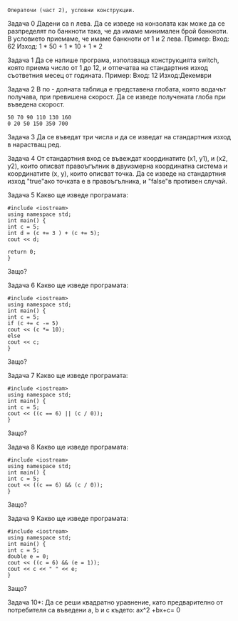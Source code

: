 ```
Операточи (част 2), условни конструкции.
```
Задача 0
Дадени са n лева. Да се изведе на конзолата как може да се разпределят по
банкноти така, че да имаме минимален брой банкноти. В условието приемаме, че
имаме банкноти от 1 и 2 лева.
Пример:
Вход: 62
Изход: 1 * 50 + 1 * 10 + 1 * 2

Задача 1
Да се напише програма, използваща конструкцията switch, която приема число от
1 до 12, и отпечатва на стандартния изход съответния месец от годината.
Пример:
Вход: 12
Изход:Декември

Задача 2
В по - долната таблица е представена глобата, която водачът получава, при
превишена скорост. Да се изведе получената глоба при въведена скорост.

```
50 70 90 110 130 160
0 20 50 150 350 700
```
Задача 3
Да се въведат три числа и да се изведат на стандартния изход в нарастващ ред.

Задача 4
От стандартния вход се въвеждат координатите (x1, y1), и (x2, y2), които описват
правоъгълник в двуизмерна координатна система и координатите (x, y), които
описват точка. Да се изведе на стандартния изход "true"ако точката е в
правоъгълника, и "false"в противен случай.

Задача 5
Какво ще изведе програмата:

```
#include <iostream>
using namespace std;
int main() {
int c = 5;
int d = (c += 3 ) + (c += 5);
cout << d;
```

```
return 0;
}
```
Защо?

Задача 6
Какво ще изведе програмата:

```
#include <iostream>
using namespace std;
int main() {
int c = 5;
if (c += c -= 5)
cout << (c *= 10);
else
cout << c;
}
```
Защо?

Задача 7
Какво ще изведе програмата:

```
#include <iostream>
using namespace std;
int main() {
int c = 5;
cout << ((c == 6) || (c / 0));
}
```
Защо?

Задача 8
Какво ще изведе програмата:

```
#include <iostream>
using namespace std;
int main() {
int c = 5;
cout << ((c == 6) && (c / 0));
}
```
Защо?

Задача 9
Какво ще изведе програмата:


```
#include <iostream>
using namespace std;
int main() {
int c = 5;
double e = 0;
cout << ((c = 6) && (e = 1));
cout << c << " " << e;
}
```
Защо?

Задача 10*:
Да се реши квадратно уравнение, като предварително от потребителя са въведени
a, b и с където:
ax^2 +bx+c= 0


